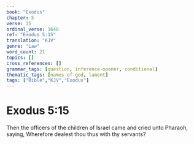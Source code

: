 ```yaml
---
book: "Exodus"
chapter: 5
verse: 15
ordinal_verse: 1648
ref: "Exodus 5:15"
translation: "KJV"
genre: "Law"
word_count: 21
topics: []
cross_references: []
grammar_tags: [question, inference-opener, conditional]
thematic_tags: [names-of-god, lament]
tags: ["Bible","KJV","Exodus"]
---
```


# Exodus 5:15

Then the officers of the children of Israel came and cried unto Pharaoh, saying, Wherefore dealest thou thus with thy servants?
